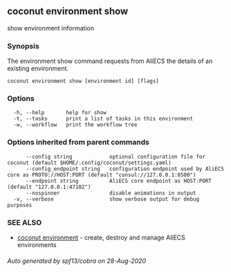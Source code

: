 ## coconut environment show

show environment information

### Synopsis

The environment show command requests from AliECS the
details of an existing environment.

```
coconut environment show [environment id] [flags]
```

### Options

```
  -h, --help       help for show
  -t, --tasks      print a list of tasks in this environment
  -w, --workflow   print the workflow tree
```

### Options inherited from parent commands

```
      --config string            optional configuration file for coconut (default $HOME/.config/coconut/settings.yaml)
      --config_endpoint string   configuration endpoint used by AliECS core as PROTO://HOST:PORT (default "consul://127.0.0.1:8500")
      --endpoint string          AliECS core endpoint as HOST:PORT (default "127.0.0.1:47102")
      --nospinner                disable animations in output
  -v, --verbose                  show verbose output for debug purposes
```

### SEE ALSO

* [coconut environment](coconut_environment.md)	 - create, destroy and manage AliECS environments

###### Auto generated by spf13/cobra on 28-Aug-2020
